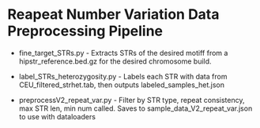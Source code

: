 # Reapeat Number Variation Data Preprocessing Pipeline
- fine_target_STRs.py - Extracts STRs of the desired motiff from a hipstr_reference.bed.gz for the desired chromosome build.

- label_STRs_heterozygosity.py - Labels each STR with data from CEU_filtered_strhet.tab, then outputs labeled_samples_het.json

- preprocessV2_repeat_var.py - Filter by STR type, repeat consistency, max STR len, min num called. Saves to sample_data_V2_repeat_var.json to use with dataloaders